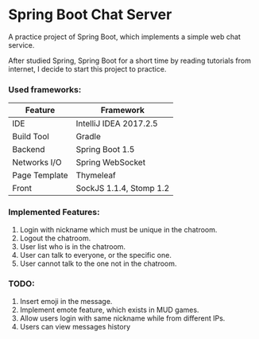 # Spring Boot Chat Server
A practice project of Spring Boot, which implements a simple web chat service.

After studied Spring, Spring Boot for a short time by reading tutorials from internet, I decide to start this project to practice.

### Used frameworks:

| Feature | Framework |
| ------- | --------- |
| IDE | IntelliJ IDEA 2017.2.5 |
| Build Tool | Gradle |
| Backend | Spring Boot 1.5 |
| Networks I/O | Spring WebSocket |
| Page Template | Thymeleaf |
| Front | SockJS 1.1.4, Stomp 1.2 |

### Implemented Features:
1. Login with nickname which must be unique in the chatroom.
1. Logout the chatroom.
1. User list who is in the chatroom.
1. User can talk to everyone, or the specific one.
1. User cannot talk to the one not in the chatroom.

### TODO:
1. Insert emoji in the message.
1. Implement emote feature, which exists in MUD games.
1. Allow users login with same nickname while from different IPs.
1. Users can view messages history


